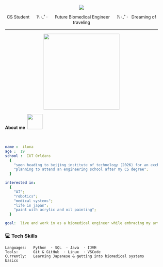 

<p align="center">
  <img src="https://capsule-render.vercel.app/api?type=venom&height=150&color=0:FB3FEB,100:000000&text=Hi%20there,%20I'm%20Ilona%20🌸&reversal=false&fontColor=FFFFFF&animation=fadeIn&textBg=false&fontSize=55&strokeWidth=1&stroke=c456ae&fontAlignY=50&fontAlign=50&descAlign=50&descAlignY=74"/>

</p>
<!-- 0:FB3FEB,100:FFE629-->



<p align="center">
  CS Student&ZeroWidthSpace; &ZeroWidthSpace; &ZeroWidthSpace; &ZeroWidthSpace;&ZeroWidthSpace; &ZeroWidthSpace; &ZeroWidthSpace; &ZeroWidthSpace;𐙚 ‧₊˚ ⋅&ZeroWidthSpace; &ZeroWidthSpace; &ZeroWidthSpace; &ZeroWidthSpace;&ZeroWidthSpace; &ZeroWidthSpace; &ZeroWidthSpace; &ZeroWidthSpace;Future Biomedical Engineer&ZeroWidthSpace; &ZeroWidthSpace; &ZeroWidthSpace; &ZeroWidthSpace;&ZeroWidthSpace; &ZeroWidthSpace; &ZeroWidthSpace; &ZeroWidthSpace;𐙚 ‧₊˚ ⋅&ZeroWidthSpace; &ZeroWidthSpace; &ZeroWidthSpace; &ZeroWidthSpace;Dreaming of traveling 
  </p>
  
---

<p align="center"> 
<img src="https://media.tenor.com/F9ogau8JCBQAAAAi/mita-miside-oshinokodance-oshinokodance.gif" width="250" height="250" />
</p>

<div>
  <font> <B> About me  &ZeroWidthSpace; </B> </font>
  <img src="https://media.tenor.com/CEaUTSWTeYkAAAAi/%E3%83%90%E3%83%BC%E3%83%81%E3%83%A3%E3%83%AB%E7%BE%8E%E5%B0%91%E5%A5%B3%E3%81%AD%E3%82%80-%E3%81%AD%E3%82%80%E3%81%A1%E3%82%83%E3%82%93%E3%81%AD%E3%82%8B.gif" width= "50" height="50" />
</div> 

<br>
<br>

```yaml
name :  ilona
age :  19
school :  IUT Orléans
  {
    "soon heading to beijing institute of technology (2026) for an exchange";
    "planning to attend an engineering school after my CS degree";
  }

interested in:
  {
    "AI";
    "robotics";
    "medical systems";
    "life in japan";
    "paint with acrylic and oil painting";
  }

goal:  live and work in as a biomedical engineer while embracing my artist side 
```





### 💻 Tech Skills

```text
Languages:   Python  · SQL  · Java  · IJVM 
Tools:       Git & GitHub  · Linux  · VSCode
Currently:   Learning Japanese & getting into biomedical systems basics
